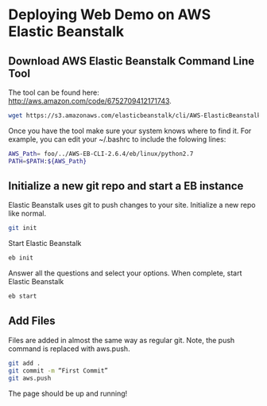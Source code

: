 # Deploying Web Demo on AWS Elastic Beanstalk

## Download AWS Elastic Beanstalk Command Line Tool

The tool can be found here: http://aws.amazon.com/code/6752709412171743. 

```sh
wget https://s3.amazonaws.com/elasticbeanstalk/cli/AWS-ElasticBeanstalk-CLI-2.6.4.zip
```

Once you have the tool make sure your system knows where to find it. For example, you can edit your ~/.bashrc to include the folowing lines: 

```sh
AWS_Path= foo/../AWS-EB-CLI-2.6.4/eb/linux/python2.7
PATH=$PATH:${AWS_Path}
```

## Initialize a new git repo and start a EB instance

Elastic Beanstalk uses git to push changes to your site. Initialize a new repo like normal.

```sh
git init
```

Start Elastic Beanstalk

```sh
eb init
```

Answer all the questions and select your options. When complete, start Elastic Beanstalk

```sh
eb start
```

## Add Files

Files are added in almost the same way as regular git. Note, the push command is replaced with aws.push. 

```sh
git add .
git commit -m “First Commit”
git aws.push
```
The page should be up and running!


